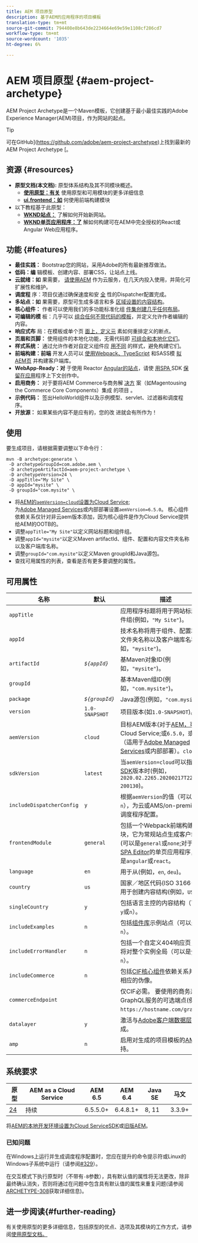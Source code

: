 ```yaml
---
title: AEM 项目原型
description: 基于AEM的应用程序的项目模板
translation-type: tm+mt
source-git-commit: 794408e8b643de2234664e69e59e1108cf286cd7
workflow-type: tm+mt
source-wordcount: '1035'
ht-degree: 6%

---
```



# AEM 项目原型 {#aem-project-archetype}

AEM Project Archetype是一个Maven模板，它创建基于最小最佳实践的Adobe Experience Manager(AEM)项目，作为网站的起点。

>[!TIP]
>
>可在GitHub](https://github.com/adobe/aem-project-archetype)上找到最新的AEM Project Archetype [。

## 资源 {#resources}

* **原型文档(本文档):** 原型体系结构及其不同模块概述。
   * **[使用原型：有关](using.md)** 使用原型和可用模块的更多详细信息
   * **[ui.frontend：如](uifrontend.md)** 何使用前端构建模块
* 以下教程基于此原型：
   * **[WKND站点：](https://docs.adobe.com/content/help/en/experience-manager-learn/getting-started-wknd-tutorial-develop/overview.html)** 了解如何开始新网站。
   * **[WKND单页应用程序：了](https://docs.adobe.com/content/help/en/experience-manager-learn/sites/spa-editor/spa-editor-framework-feature-video-use.html)** 解如何构建可在AEM中完全授权的React或Angular Web应用程序。

## 功能 {#features}

* **最佳实践：** Bootstrap您的网站，采用Adobe的所有最新推荐做法。
* **低码：编** 辑模板、创建内容、部署CSS，让站点上线。
* **云就绪：如** 果需要， [请使用AEM](https://docs.adobe.com/content/help/en/experience-manager-cloud-service/landing/home.html) 作为云服务，在几天内投入使用，并简化可扩展性和维护。
* **调度程** 序：项目仅通过确保速度和安 [全](https://docs.adobe.com/content/help/zh-Hans/experience-manager-dispatcher/using/dispatcher.html) 性的Dispatcher配置完成。
* **多站点：如** 果需要，原型可生成多语言和多 [区域设置的内容结构](https://docs.adobe.com/content/help/en/experience-manager-65/administering/introduction/msm.html)。
* **核心组件：** 作者可以使用我们的多功能标准化组 [件集创建几乎任何布局](/help/introduction.md)。
* **可编辑的模** 板：几乎可以 [组合任何不带代码的模板](https://docs.adobe.com/content/help/en/experience-manager-learn/sites/page-authoring/template-editor-feature-video-use.html)，并定义允许作者编辑的内容。
* **响应式布** 局：在模板或单个页 [面上，定义元](https://docs.adobe.com/content/help/en/experience-manager-cloud-service/sites/authoring/features/responsive-layout.html) 素如何重排定义的断点。
* **页眉和页脚：** 使用组件的本地化功能，无需代码即 [可组合和本地化它们](https://docs.adobe.com/content/help/zh-Hans/experience-manager-core-components/using/get-started/localization.html)。
* **样式系统：** 通过允许作者对自定义组件应 [用不同](https://docs.adobe.com/content/help/en/experience-manager-learn/getting-started-wknd-tutorial-develop/style-system.html) 的样式，避免构建它们。
* **前端构建：前端** 开发人员可以 [使用Webpack、TypeScript](uifrontend.md#webpack-dev-server) 和SASS模 [拟AEM页](uifrontend.md) 并构建客户端库。
* **WebApp-Ready：对** 于使用 [](uifrontend-react.md) Reactor  [Angular的站点](uifrontend-angular.md)，请使 [用SPA ](https://docs.adobe.com/content/help/en/experience-manager-cloud-service/implementing/headless/spa/developing.html) SDK [保留在应用](https://docs.adobe.com/content/help/en/experience-manager-learn/sites/spa-editor/spa-editor-framework-feature-video-use.html)程序上下文创作中。
* **启用商务：** 对于要将AEM Commerce与商务解 [决方](https://docs.adobe.com/content/help/en/experience-manager-cloud-service/commerce/home.html) 案（如Magentousing the Commerce Core Components）集成 [](https://magento.com/) 的项目 [](https://github.com/adobe/aem-core-cif-components)。
* **示例代码：** 签出HelloWorld组件以及示例模型、servlet、过滤器和调度程序。
* **开放源：** 如果某些内容不是应有的，您的改 [](https://github.com/adobe/aem-core-wcm-components/blob/master/CONTRIBUTING.md) 进就会有所作为！

## 使用

要生成项目，请根据需要调整以下命令行：

```shell
mvn -B archetype:generate \
 -D archetypeGroupId=com.adobe.aem \
 -D archetypeArtifactId=aem-project-archetype \
 -D archetypeVersion=24 \
 -D appTitle="My Site" \
 -D appId="mysite" \
 -D groupId="com.mysite" \
```

* 将[AEM的`aemVersion=cloud`设置为Cloud Service](https://docs.adobe.com/content/help/en/experience-manager-cloud-service/landing/home.html);\
   为[Adobe Managed Services](https://github.com/adobe/aem-project-archetype/tree/master/src/main/archetype/dispatcher.ams)或内部部署设置`aemVersion=6.5.0`。
核心组件依赖关系仅针对非云aem版本添加，因为核心组件是作为Cloud Service提供给AEM的OOTB的。
* 调整`appTitle="My Site"`以定义网站标题和组件组。
* 调整`appId="mysite"`以定义Maven artifactId、组件、配置和内容文件夹名称以及客户端库名称。
* 调整`groupId="com.mysite"`以定义Maven groupId和Java源包。
* 查找可用属性的列表，查看是否有更多要调整的属性。

## 可用属性

| 名称 | 默认 | 描述 |
--------------------------|----------------|--------------------
| `appTitle` |  | 应用程序标题将用于网站标题和组件组(例如，`"My Site"`)。 |
| `appId` |  | 技术名称将用于组件、配置和内容文件夹名称以及客户端库名称(例如，`"mysite"`)。 |
| `artifactId` | *`${appId}`* | 基Maven对象ID(例如，`"mysite"`)。 |
| `groupId` |  | 基本Maven组ID(例如，`"com.mysite"`)。 |
| `package` | *`${groupId}`* | Java源包(例如，`"com.mysite"`)。 |
| `version` | `1.0-SNAPSHOT` | 项目版本(如`1.0-SNAPSHOT`)。 |
| `aemVersion` | `cloud` | 目标AEM版本(对于[AEM，可以是](https://docs.adobe.com/content/help/en/experience-manager-cloud-service/landing/home.html)Cloud Service;或`6.5.0`，或`6.4.4`（适用于[Adobe Managed Services](https://github.com/adobe/aem-project-archetype/tree/master/src/main/archetype/dispatcher.ams)或内部部署）。`cloud` |
| `sdkVersion` | `latest` | 当`aemVersion=cloud`可以指定[ SDK](https://docs.adobe.com/content/help/en/experience-manager-cloud-service/implementing/developing/aem-as-a-cloud-service-sdk.html)版本时(例如，`2020.02.2265.20200217T222518Z-200130`)。 |
| `includeDispatcherConfig` | `y` | 根据`aemVersion`的值（可以是`y`或`n`），为云或AMS/on-premise包括调度程序配置。 |
| `frontendModule` | `general` | 包括一个Webpack前端构建模块，它为常规站点生成客户端库(可以是`general`或`none`;对于实现[SPA Editor](https://docs.adobe.com/content/help/en/experience-manager-cloud-service/implementing/headless/spa/editor-overview.html)的单页应用程序，可以是`angular`或`react`。 |
| `language` | `en` | 用于从(例如，`en`, `deu`)。 |
| `country` | `us` | 国家／地区代码(ISO 3166-1)，用于创建内容结构(例如，`US`)。 |
| `singleCountry` | `y` | 包括语言主控的内容结构（可以是`y`或`n`）。 |
| `includeExamples` | `n` | 包括[组件库](https://www.aemcomponents.dev/)示例站点（可以是`y`或`n`）。 |
| `includeErrorHandler` | `n` | 包括一个自定义404响应页，该页将对整个实例全局（可以是`y`或`n`）。 |
| `includeCommerce` | `n` | 包括[CIF核心组件](https://github.com/adobe/aem-core-cif-components)依赖关系并生成相应的伪像。 |
| `commerceEndpoint` |  | 仅CIF必需。 要使用的商务系统GraphQL服务的可选端点(例如，`https://hostname.com/grapql`)。 |
| `datalayer` | `y` | 激活与[Adobe客户端数据层](/help/developing/data-layer/overview.md)的集成。 |
| `amp` | `n` | 启用对生成的项目模板的[AMP](/help/developing/amp.md)支持。 |

## 系统要求

| 原型 | AEM as a Cloud Service | AEM 6.5 | AEM 6.4 | Java SE | 马文 |
|---------|---------|---------|---------|---------|---------|
| [24](https://github.com/adobe/aem-project-archetype/releases/tag/aem-project-archetype-24) | 持续 | 6.5.5.0+ | 6.4.8.1+ | 8, 11 | 3.3.9+ |

将[AEM的本地开发环境设置为Cloud ServiceSDK](https://docs.adobe.com/content/help/en/experience-manager-learn/cloud-service/local-development-environment-set-up/overview.html)或[旧版AEM](https://docs.adobe.com/content/help/en/experience-manager-learn/foundation/development/set-up-a-local-aem-development-environment.html)。

### 已知问题

在Windows上运行并生成调度程序配置时，您应在提升的命令提示符或Linux的Windows子系统中运行（请参阅[#329](https://github.com/adobe/aem-project-archetype/issues/329)）。

在交互模式下执行原型时（不带有`-B`参数），具有默认值的属性将无法更改，除非最终确认消失，否则将通过在问题中包含具有默认值的属性来重复问题(请参阅
[ARCHETYPE-308](https://issues.apache.org/jira/browse/ARCHETYPE-308)获取详细信息)。

## 进一步阅读{#further-reading}

有关使用原型的更多详细信息，包括原型的优点、选项及其模块的工作方式，请参阅[使用原型文档。](using.md)
